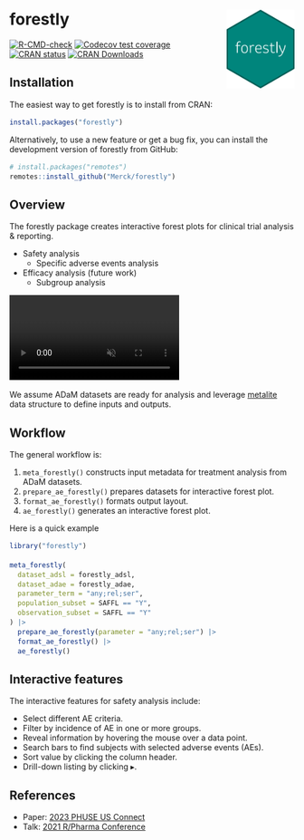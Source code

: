# forestly <img src="man/figures/logo.png" align="right" width="120" />

<!-- badges: start -->
[![R-CMD-check](https://github.com/Merck/forestly/actions/workflows/R-CMD-check.yaml/badge.svg)](https://github.com/Merck/forestly/actions/workflows/R-CMD-check.yaml)
[![Codecov test coverage](https://codecov.io/gh/Merck/forestly/branch/main/graph/badge.svg)](https://app.codecov.io/gh/Merck/forestly?branch=main)
[![CRAN status](https://www.r-pkg.org/badges/version/forestly)](https://cran.r-project.org/package=forestly)
[![CRAN Downloads](https://cranlogs.r-pkg.org/badges/forestly)](https://cran.r-project.org/package=forestly)
<!-- badges: end -->

## Installation

The easiest way to get forestly is to install from CRAN:

```r
install.packages("forestly")
```

Alternatively, to use a new feature or get a bug fix,
you can install the development version of forestly from GitHub:

```r
# install.packages("remotes")
remotes::install_github("Merck/forestly")
```

## Overview

The forestly package creates interactive forest plots for clinical trial analysis & reporting.

- Safety analysis
  - Specific adverse events analysis
- Efficacy analysis (future work)
  - Subgroup analysis

<video src="https://github.com/Merck/forestly/assets/129398183/2a645ac6-86f3-42c8-bcba-1970da916fae" data-canonical-src="https://github.com/Merck/forestly/assets/129398183/2a645ac6-86f3-42c8-bcba-1970da916fae" controls="controls" muted="muted" class="d-block rounded-bottom-2 width-fit" style="max-height:640px;max-width:60%;">

</video>

We assume ADaM datasets are ready for analysis and
leverage [metalite](https://merck.github.io/metalite/) data structure to define
inputs and outputs.

## Workflow

The general workflow is:

1. `meta_forestly()` constructs input metadata for treatment analysis from ADaM datasets.
1. `prepare_ae_forestly()` prepares datasets for interactive forest plot.
1. `format_ae_forestly()` formats output layout.
1. `ae_forestly()` generates an interactive forest plot.

Here is a quick example

```r
library("forestly")

meta_forestly(
  dataset_adsl = forestly_adsl,
  dataset_adae = forestly_adae,
  parameter_term = "any;rel;ser",
  population_subset = SAFFL == "Y",
  observation_subset = SAFFL == "Y"
) |>
  prepare_ae_forestly(parameter = "any;rel;ser") |>
  format_ae_forestly() |>
  ae_forestly()
```

## Interactive features

The interactive features for safety analysis include:

- Select different AE criteria.
- Filter by incidence of AE in one or more groups.
- Reveal information by hovering the mouse over a data point.
- Search bars to find subjects with selected adverse events (AEs).
- Sort value by clicking the column header.
- Drill-down listing by clicking $\blacktriangleright$.

## References

- Paper: [2023 PHUSE US Connect](https://phuse.s3.eu-central-1.amazonaws.com/Archive/2023/Connect/US/Florida/PAP_DV07.pdf)
- Talk: [2021 R/Pharma Conference](https://rinpharma.com/publication/rinpharma_206/)

